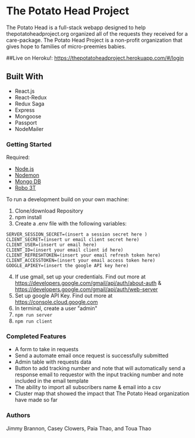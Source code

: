 # The Potato Head Project
The Potato Head is a full-stack webapp designed to help thepotatoheadproject.org organized all of the requests they received for a care-package. The Potato Head Project is a non-profit organization that gives hope to families of micro-preemies babies.

##Live on Heroku!:
https://thepotatoheadproject.herokuapp.com/#/login

## Built With
- React.js
- React-Redux
- Redux Saga
- Express
- Mongoose
- Passport
- NodeMailer

### Getting Started

Required: 
- [Node.js](https://nodejs.org/en/)
- [Nodemon](https://nodemon.io/)
- [Mongo DB](www.mongodb.com/)
- [Robo 3T](https://robomongo.org/)

To run a development build on your own machine:
1) Clone/download Repository
2) npm install
3) Create a .env file with the following variables:
```
SERVER_SESSION_SECRET=(insert a session secret here )
CLIENT_SECRET=(insert ur email client secret here)
CLIENT_USER=(insert ur email here)
CLIENT_ID=(insert your email client id here)
CLIENT_REFRESHTOKEN=(insert your email refresh token here)
CLIENT_ACCESSTOKEN=(insert your email access token here)
GOOGLE_APIKEY=(insert the google API key here)
```
4) If use gmail, set up your credentials. Find out more at https://developers.google.com/gmail/api/auth/about-auth & https://developers.google.com/gmail/api/auth/web-server
5) Set up google API Key. Find out more at https://console.cloud.google.com
6) In terminal, create a user "admin"
7) `npm run server`
8) `npm run client`

### Completed Features
- A form to take in requests
- Send a automate email once request is successfully submitted
- Admin table with requests data
- Button to add tracking number and note that will automatically send a response email to requestor with the input tracking number and note included in the email template
- The ability to import all subscribers name & email into a csv
- Cluster map that showed the impact that The Potato Head organization have made so far


### Authors
Jimmy Brannon, Casey Clowers, Paia Thao, and Toua Thao
